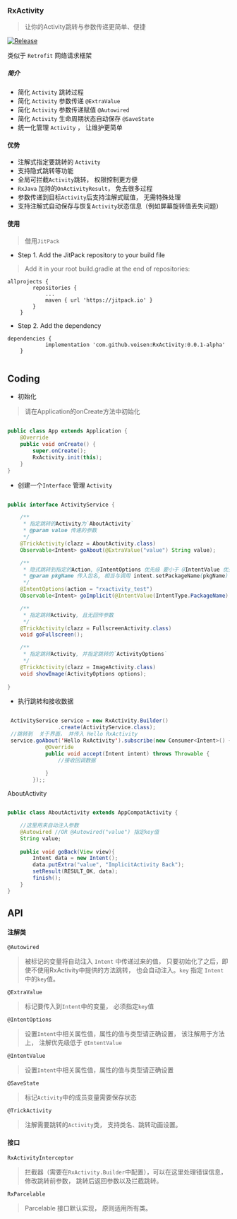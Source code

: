 
### RxActivity 

> 让你的Activity跳转与参数传递更简单、便捷

[![Release](https://jitpack.io/v/voisen/RxActivity.svg)](https://jitpack.io/#voisen/RxActivity) 

类似于 `Retrofit` 网络请求框架

##### 简介
- 简化 `Activity` 跳转过程
- 简化 `Activity` 参数传递 `@ExtraValue`
- 简化 `Activity` 参数传递赋值 `@Autowired`
- 简化 `Activity` 生命周期状态自动保存 `@SaveState`
- 统一化管理 `Activity` ， 让维护更简单

#### 优势
- 注解式指定要跳转的 `Activity`
- 支持隐式跳转等功能
- 全局可拦截`Activity`跳转， 权限控制更方便
- `RxJava` 加持的`OnActivityResult`， 免去很多过程
- 参数传递到目标`Activity`后支持注解式赋值， 无需特殊处理
- 支持注解式自动保存与恢复`Activity`状态信息（例如屏幕旋转值丢失问题）

#### 使用 
> 借用`JitPack`

- Step 1. Add the JitPack repository to your build file

>Add it in your root build.gradle at the end of repositories:

````
allprojects {
		repositories {
			...
			maven { url 'https://jitpack.io' }
		}
	}

````


- Step 2. Add the dependency

````
dependencies {
	        implementation 'com.github.voisen:RxActivity:0.0.1-alpha'
	}
	
````

## Coding

- 初始化

> 请在Application的onCreate方法中初始化

````java

public class App extends Application {
    @Override
    public void onCreate() {
        super.onCreate();
        RxActivity.init(this);
    }
}

````

- 创建一个`Interface` 管理 `Activity`

````java

public interface ActivityService {

	/**
     * 指定跳转的Activity为`AboutActivity`
     * @param value 传递的参数
     */
    @TrickActivity(clazz = AboutActivity.class)
    Observable<Intent> goAbout(@ExtraValue("value") String value);

    /**
     * 隐式跳转到指定的Action, @IntentOptions 优先级 要小于 @IntentValue 优先级
     * @param pkgName 传入包名, 相当与调用 intent.setPackageName(pkgName)
     */
    @IntentOptions(action = "rxactivity_test")
    Observable<Intent> goImplicit(@IntentValue(IntentType.PackageName) String pkgName);

    /**
     * 指定跳转Activity, 且无回传参数
     */
    @TrickActivity(clazz = FullscreenActivity.class)
    void goFullscreen();

    /**
     * 指定跳转Activity, 并指定跳转的`ActivityOptions`
     */
    @TrickActivity(clazz = ImageActivity.class)
    void showImage(ActivityOptions options);
    
}

````

- 执行跳转和接收数据

````java 

 ActivityService service = new RxActivity.Builder()
                .create(ActivityService.class);
 //跳转到  关于界面， 并传入 Hello RxActivity
 service.goAbout('Hello RxActivity').subscribe(new Consumer<Intent>() {
            @Override
            public void accept(Intent intent) throws Throwable {
                //接收回调数据
                
            }
        });;

````
AboutActivity

```` java

public class AboutActivity extends AppCompatActivity {

    //这里用来自动注入参数
    @Autowired //OR @Autowired("value") 指定key值
    String value;
    
    public void goBack(View view){
        Intent data = new Intent();
        data.putExtra("value", "ImplicitActivity Back");
        setResult(RESULT_OK, data);
        finish();
    }
}

````

## API


#### 注解类

`@Autowired`

> 被标记的变量将自动注入 `Intent` 中传递过来的值， 只要初始化了之后，即使不使用RxActivity中提供的方法跳转， 也会自动注入。`key` 指定 `Intent`中的`key`值。 

`@ExtraValue`

> 标记要传入到`Intent`中的变量， 必须指定`key`值

`@IntentOptions`

> 设置`Intent`中相关属性值，属性的值与类型请正确设置， 该注解用于方法上， 注解优先级低于 `@IntentValue`

`@IntentValue`

> 设置`Intent`中相关属性值，属性的值与类型请正确设置

`@SaveState`

> 标记`Activity`中的成员变量需要保存状态

`@TrickActivity`

> 注解需要跳转的`Activity`类， 支持类名、跳转动画设置。


#### 接口

`RxActivityInterceptor`

> 拦截器（需要在`RxActivity.Builder`中配置），可以在这里处理错误信息， 修改跳转前参数， 跳转后返回参数以及拦截跳转。

`RxParcelable`

> Parcelable 接口默认实现， 原则适用所有类。
